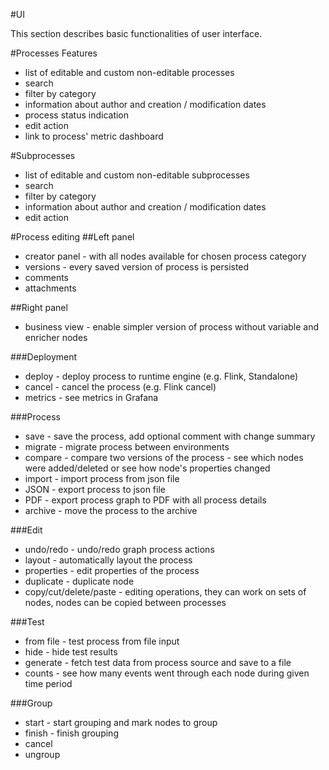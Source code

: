#UI

This section describes basic functionalities of user interface.

#Processes
Features
- list of editable and custom non-editable processes
- search 
- filter by category
- information about author and creation / modification dates
- process status indication
- edit action
- link to process' metric dashboard 

#Subprocesses
- list of editable and custom non-editable subprocesses
- search 
- filter by category
- information about author and creation / modification dates
- edit action

#Process editing
##Left panel
- creator panel - with all nodes available for chosen process category 
- versions - every saved version of process is persisted
- comments
- attachments

##Right panel
- business view - enable simpler version of process without variable and enricher nodes

###Deployment
- deploy - deploy process to runtime engine (e.g. Flink, Standalone)
- cancel - cancel the process (e.g. Flink cancel)
- metrics - see metrics in Grafana

###Process
- save - save the process, add optional comment with change summary
- migrate - migrate process between environments
- compare - compare two versions of the process - see which nodes were added/deleted or see how node's properties changed
- import - import process from json file
- JSON - export process to json file
- PDF - export process graph to PDF with all process details
- archive - move the process to the archive

###Edit
- undo/redo - undo/redo graph process actions
- layout - automatically layout the process
- properties - edit properties of the process
- duplicate - duplicate node 
- copy/cut/delete/paste - editing operations, they can work on sets of nodes, nodes can be copied between processes

###Test
- from file - test process from file input
- hide - hide test results
- generate - fetch test data from process source and save to a file
- counts - see how many events went through each node during given time period

###Group
- start - start grouping and mark nodes to group
- finish - finish grouping
- cancel
- ungroup
